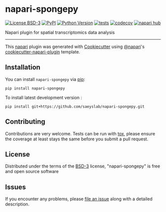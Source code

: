 # napari-spongepy

[![License BSD-3](https://img.shields.io/pypi/l/napari-spongepy.svg?color=green)](https://github.com/saeyslab/napari-spongepy/raw/main/LICENSE)
[![PyPI](https://img.shields.io/pypi/v/napari-spongepy.svg?color=green)](https://pypi.org/project/napari-spongepy)
[![Python Version](https://img.shields.io/pypi/pyversions/napari-spongepy.svg?color=green)](https://python.org)
[![tests](https://github.com/saeyslab/napari-spongepy/workflows/tests/badge.svg)](https://github.com/saeyslab/napari-spongepy/actions)
[![codecov](https://codecov.io/gh/saeyslab/napari-spongepy/branch/main/graph/badge.svg)](https://codecov.io/gh/saeyslab/napari-spongepy)
[![napari hub](https://img.shields.io/endpoint?url=https://api.napari-hub.org/shields/napari-spongepy)](https://napari-hub.org/plugins/napari-spongepy)

Napari plugin for spatial transcriptomics data analysis

----------------------------------

This [napari] plugin was generated with [Cookiecutter] using [@napari]'s [cookiecutter-napari-plugin] template.

<!--
Don't miss the full getting started guide to set up your new package:
https://github.com/napari/cookiecutter-napari-plugin#getting-started

and review the napari docs for plugin developers:
https://napari.org/plugins/index.html
-->

## Installation

You can install `napari-spongepy` via [pip]:

    pip install napari-spongepy



To install latest development version :

    pip install git+https://github.com/saeyslab/napari-spongepy.git


## Contributing

Contributions are very welcome. Tests can be run with [tox], please ensure
the coverage at least stays the same before you submit a pull request.

## License

Distributed under the terms of the [BSD-3] license,
"napari-spongepy" is free and open source software

## Issues

If you encounter any problems, please [file an issue] along with a detailed description.

[napari]: https://github.com/napari/napari
[Cookiecutter]: https://github.com/audreyr/cookiecutter
[@napari]: https://github.com/napari
[MIT]: http://opensource.org/licenses/MIT
[BSD-3]: http://opensource.org/licenses/BSD-3-Clause
[GNU GPL v3.0]: http://www.gnu.org/licenses/gpl-3.0.txt
[GNU LGPL v3.0]: http://www.gnu.org/licenses/lgpl-3.0.txt
[Apache Software License 2.0]: http://www.apache.org/licenses/LICENSE-2.0
[Mozilla Public License 2.0]: https://www.mozilla.org/media/MPL/2.0/index.txt
[cookiecutter-napari-plugin]: https://github.com/napari/cookiecutter-napari-plugin

[file an issue]: https://github.com/saeyslab/napari-spongepy/issues

[napari]: https://github.com/napari/napari
[tox]: https://tox.readthedocs.io/en/latest/
[pip]: https://pypi.org/project/pip/
[PyPI]: https://pypi.org/
